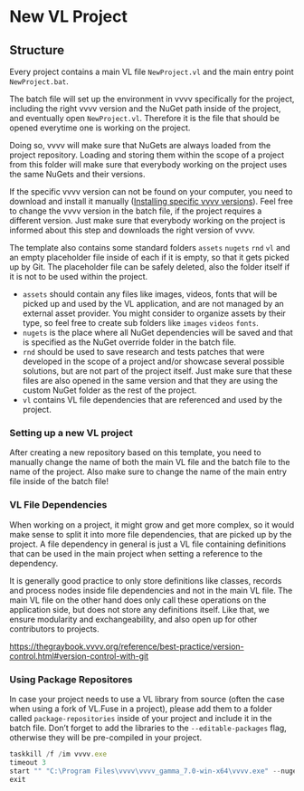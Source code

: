 # New VL Project

## Structure

Every project contains a main VL file `NewProject.vl` and the main entry point `NewProject.bat`.

The batch file will set up the environment in vvvv specifically for the project, including the right vvvv version and the NuGet path inside of the project, and eventually open `NewProject.vl`. Therefore it is the file that should be opened everytime one is working on the project. 

Doing so, vvvv will make sure that NuGets are always loaded from the project repository. Loading and storing them within the scope of a project from this folder will make sure that everybody working on the project uses the same NuGets and their versions.

If the specific vvvv version can not be found on your computer, you need to download and install it manually ([Installing specific vvvv versions](https://www.notion.so/Installing-specific-vvvv-versions-25dffcf9f77580a0ba1bec3a0b7ef996?pvs=21)). Feel free to change the vvvv version in the batch file, if the project requires a different version. Just make sure that everybody working on the project is informed about this step and downloads the right version of vvvv.

The template also contains some standard folders `assets` `nugets` `rnd` `vl` and an empty placeholder file inside of each if it is empty, so that it gets picked up by Git. The placeholder file can be safely deleted, also the folder itself if it is not to be used within the project.

- `assets` should contain any files like images, videos, fonts that will be picked up and used by the VL application, and are not managed by an external asset provider. You might consider to organize assets by their type, so feel free to create sub folders like `images` `videos` `fonts`.
- `nugets` is the place where all NuGet dependencies will be saved and that is specified as the NuGet override folder in the batch file.
- `rnd` should be used to save research and tests patches that were developed in the scope of a project and/or showcase several possible solutions, but are not part of the project itself. Just make sure that these files are also opened in the same version and that they are using the custom NuGet folder as the rest of the project.
- `vl` contains VL file dependencies that are referenced and used by the project.

### Setting up a new VL project

After creating a new repository based on this template, you need to manually change the name of both the main VL file and the batch file to the name of the project. Also make sure to change the name of the main entry file inside of the batch file!

### VL File Dependencies

When working on a project, it might grow and get more complex, so it would make sense to split it into more file dependencies, that are picked up by the project. A file dependency in general is just a VL file containing definitions that can be used in the main project when setting a reference to the dependency.

It is generally good practice to only store definitions like classes, records and process nodes inside file dependencies and not in the main VL file. The main VL file on the other hand does only call these operations on the application side, but does not store any definitions itself. Like that, we ensure modularity and exchangeability, and also open up for other contributors to projects. 

https://thegraybook.vvvv.org/reference/best-practice/version-control.html#version-control-with-git

### Using Package Repositores

In case your project needs to use a VL library from source (often the case when using a fork of VL.Fuse in a project), please add them to a folder called `package-repositories` inside of your project and include it in the batch file. Don’t forget to add the libraries to the `--editable-packages` flag, otherwise they will be pre-compiled in your project.

```jsx
taskkill /f /im vvvv.exe
timeout 3
start "" "C:\Program Files\vvvv\vvvv_gamma_7.0-win-x64\vvvv.exe" --nuget-path "%~dp0nugets" --package-repositories "%~dp0package-repositories" --editable-packages VL.Fuse --open "%~dp0NewProject.vl"
exit
```
